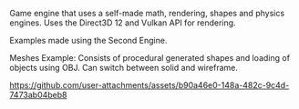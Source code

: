 Game engine that uses a self-made math, rendering, shapes and physics engines. Uses the Direct3D 12 and Vulkan API for rendering.

Examples made using the Second Engine.

Meshes Example:
Consists of procedural generated shapes and loading of objects using OBJ. Can switch between solid and wireframe.




https://github.com/user-attachments/assets/b90a46e0-148a-482c-9c4d-7473ab04beb8

